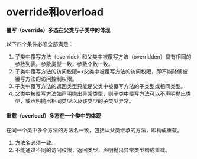 # override和overload

#### 覆写（override）多态在父类与子类中的体现
以下四个条件必须全部满足：  
1. 子类中覆写方法（override）和父类中被覆写方法（overridden）具有相同的参数列表。参数类型一致，参数个数一致。  
2. 子类中覆写方法的访问权限=<父类中被覆写方法的访问权限，即不能降低被覆写方法的访问控制权限。  
3. 子类中覆写方法的返回类型只能是父类中被覆写方法的子类型或相同类型。  
4. 父类中被覆写方法如声明抛出异常类型，则子类中覆写方法可以不声明抛出类型，或声明抛出相同类型以及该类型的子类型异常。

#### 重载（overload）多态在一个类中的体现
在同一个类中多个方法的方法名一致，包括从父类继承的方法，即构成重载。  
1. 方法名必须一致。  
2. 不能通过不同的访问权限，返回类型，声明抛出异常类型构成重载。

